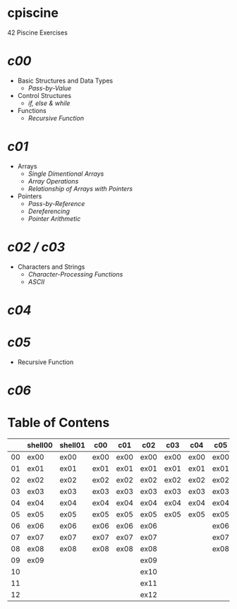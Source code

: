 # cpiscine
42 Piscine Exercises
# *c00*
- Basic Structures and Data Types
  - _Pass-by-Value_
- Control Structures
  - _if, else & while_
- Functions
  - _Recursive Function_
# *c01*
- Arrays
  - _Single Dimentional Arrays_
  - _Array Operations_
  - _Relationship of Arrays with Pointers_
- Pointers
  - _Pass-by-Reference_
  - _Dereferencing_
  - _Pointer Arithmetic_
# *c02 / c03*
- Characters and Strings
  - _Character-Processing Functions_
  - _ASCII_
# *c04*
# *c05*
  - Recursive Function
# *c06*
# Table of Contens
|    | shell00 | shell01 | c00  | c01  | c02  | c03  | c04  | c05  | c06  |
| -- | ------- | ------- | ---- | ---- | ---- | ---- | ---- | ---- | ---- |
| 00 |  ex00   |  ex00   | ex00 | ex00 | ex00 | ex00 | ex00 | ex00 | ex00 |
| 01 |  ex01   |  ex01   | ex01 | ex01 | ex01 | ex01 | ex01 | ex01 | ex01 |
| 02 |  ex02   |  ex02   | ex02 | ex02 | ex02 | ex02 | ex02 | ex02 | ex02 |
| 03 |  ex03   |  ex03   | ex03 | ex03 | ex03 | ex03 | ex03 | ex03 | ex03 |
| 04 |  ex04   |  ex04   | ex04 | ex04 | ex04 | ex04 | ex04 | ex04 |
| 05 |  ex05   |  ex05   | ex05 | ex05 | ex05 | ex05 | ex05 | ex05 |
| 06 |  ex06   |  ex06   | ex06 | ex06 | ex06 |      |      | ex06 |
| 07 |  ex07   |  ex07   | ex07 | ex07 | ex07 |      |      | ex07 |
| 08 |  ex08   |  ex08   | ex08 | ex08 | ex08 |      |      | ex08 |
| 09 |  ex09   |         |      |      | ex09 |      |      |      |
| 10 |         |         |      |      | ex10 |      |      |      |
| 11 |         |         |      |      | ex11 |      |      |      |
| 12 |         |         |      |      | ex12 |      |      |      |
